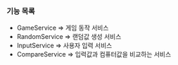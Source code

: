 ### 기능 목록
- GameService => 게임 동작 서비스
- RandomService => 랜덤값 생성 서비스
- InputService => 사용자 입력 서비스
- CompareService => 입력값과 컴퓨터값을 비교하는 서비스
